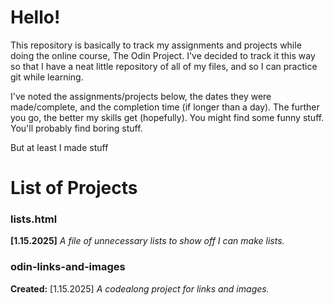 # Hello!

This repository is basically to track my assignments and projects while doing the online course, The Odin Project.
I've decided to track it this way so that I have a neat little repository of all of my files, and so I can 
practice git while learning.

I've noted the assignments/projects below, the dates they were made/complete, and the completion time (if longer than a day).
The further you go, the better my skills get (hopefully).
You might find some funny stuff. You'll probably find boring stuff.

But at least I made stuff 

# List of Projects

### lists.html
**[1.15.2025]**
*A file of unnecessary lists to show off I can make lists.*

### odin-links-and-images
**Created:** [1.15.2025]
*A codealong project for links and images.*